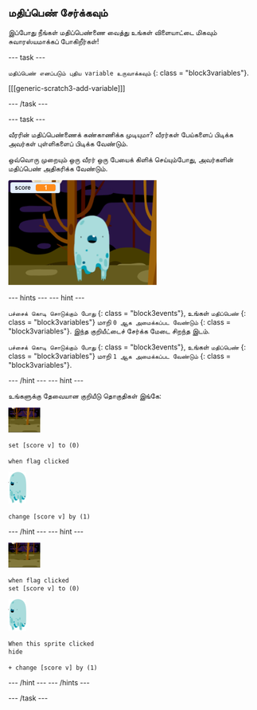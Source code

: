 ## மதிப்பெண் சேர்க்கவும்

இப்போது நீங்கள் மதிப்பெண்ணை வைத்து உங்கள் விளையாட்டை மிகவும் சுவாரஸ்யமாக்கப் போகிறீர்கள்!

\--- task \---

` மதிப்பெண் எனப்படும் புதிய variable உருவாக்கவும் ` {: class = "block3variables"}.

[[[generic-scratch3-add-variable]]]

\--- /task \---

\--- task \---

வீரரின் மதிப்பெண்ணைக் கண்காணிக்க முடியுமா? வீரர்கள் பேய்களைப் பிடிக்க அவர்கள் புள்ளிகளைப் பிடிக்க வேண்டும்.

ஒவ்வொரு முறையும் ஒரு வீரர் ஒரு பேயைக் கிளிக் செய்யும்போது, அவர்களின் மதிப்பெண் அதிகரிக்க வேண்டும்.

![மதிப்பெண் அதிகரிக்கும்](images/ghost-score-test.png)

\--- hints \--- \--- hint \---

` பச்சைக் கொடி சொடுக்கும் போது ` {: class = "block3events"}, உங்கள் ` மதிப்பெண் ` {: class = "block3variables"} மாறி ` 0 ஆக அமைக்கப்பட வேண்டும் ` {: class = "block3variables"}. இந்த குறியீட்டைச் சேர்க்க மேடை சிறந்த இடம்.

` பச்சைக் கொடி சொடுக்கும் போது ` {: class = "block3events"}, உங்கள் ` மதிப்பெண் ` {: class = "block3variables"} மாறி ` 1 ஆக அமைக்கப்பட வேண்டும் ` {: class = "block3variables"}.

\--- /hint \--- \--- hint \---

உங்களுக்கு தேவையான குறியீடு தொகுதிகள் இங்கே:

![பின்னணி icon](images/ghost-backdrop.png)

```blocks3
set [score v] to (0)

when flag clicked
```

![பேய்-sprite](images/ghost-sprite.png)

```blocks3
change [score v] by (1)
```

\--- /hint \--- \--- hint \---

![பின்னணி icon](images/ghost-backdrop.png)

```blocks3
when flag clicked
set [score v] to (0)
```

![பேய்-sprite](images/ghost-sprite.png)

```blocks3
When this sprite clicked
hide

+ change [score v] by (1)
```

\--- /hint \--- \--- /hints \---

\--- /task \---